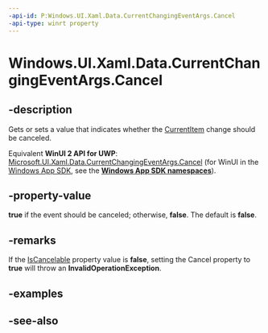 ```yaml
---
-api-id: P:Windows.UI.Xaml.Data.CurrentChangingEventArgs.Cancel
-api-type: winrt property
---
```


<!-- Property syntax
public bool Cancel { get;  set; }
-->

# Windows.UI.Xaml.Data.CurrentChangingEventArgs.Cancel

## -description
Gets or sets a value that indicates whether the [CurrentItem](icollectionview_currentitem.md) change should be canceled.

Equivalent **WinUI 2 API for UWP**: [Microsoft.UI.Xaml.Data.CurrentChangingEventArgs.Cancel](/windows/winui/api/microsoft.ui.xaml.data.currentchangingeventargs.cancel) (for WinUI in the [Windows App SDK](/windows/apps/windows-app-sdk/), see the **[Windows App SDK namespaces](/windows/windows-app-sdk/api/winrt/)**).

## -property-value
**true** if the event should be canceled; otherwise, **false**. The default is **false**.

## -remarks
If the [IsCancelable](currentchangingeventargs_iscancelable.md) property value is **false**, setting the Cancel property to **true** will throw an **InvalidOperationException**.

## -examples

## -see-also
